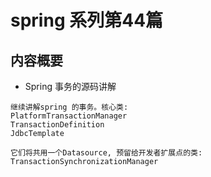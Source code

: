 # spring 系列第44篇
## 内容概要
* Spring 事务的源码讲解
```
继续讲解spring 的事务。核心类:
PlatformTransactionManager
TransactionDefinition
JdbcTemplate

它们将共用一个Datasource, 预留给开发者扩展点的类:
TransactionSynchronizationManager
```